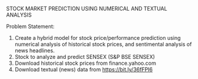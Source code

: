 STOCK MARKET PREDICTION USING NUMERICAL AND TEXTUAL ANALYSIS

Problem Statement: 
1. Create a hybrid model for stock price/performance prediction using numerical analysis of historical stock prices, and sentimental analysis of news headlines.
2. Stock to analyze and predict SENSEX (S&P BSE SENSEX)
3. Download historical stock prices from finance.yahoo.com
4. Download textual (news) data from https://bit.ly/36fFPI6
